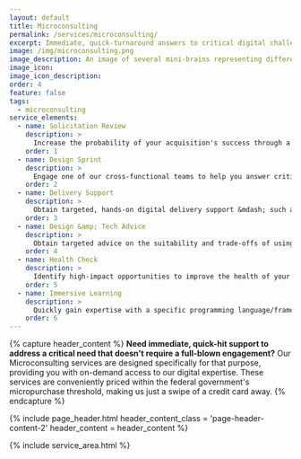 ```yaml
---
layout: default
title: Microconsulting
permalink: /services/microconsulting/
excerpt: Immediate, quick-turnaround answers to critical digital challenges or questions.
image: /img/microconsulting.png
image_description: An image of several mini-brains representing different types of microconsulting services.
image_icon:
image_icon_description:
order: 4
feature: false
tags:
  - microconsulting
service_elements:
  - name: Solicitation Review
    description: >
      Increase the probability of your acquisition's success through a smartly-crafted solicitation aligned to agile delivery practices. Our team of technical and acquisition experts thoroughly review and recommend improvements to your solicitation package.
    order: 1
  - name: Design Sprint
    description: >
      Engage one of our cross-functional teams to help you answer critical business questions through design, prototyping, and testing ideas with customers over a five-day period. Design Sprint is a proven method codified by Google Ventures.
    order: 2
  - name: Delivery Support
    description: >
      Obtain targeted, hands-on digital delivery support &mdash; such as a design workshop, a prototype, or an open-source code contribution &mdash; through access to our talented team of digital specialists.
    order: 3
  - name: Design &amp; Tech Advice
    description: >
      Obtain targeted advice on the suitability and trade-offs of using a particular delivery practice, architectural pattern, or technology from one of our digital experts.
    order: 4
  - name: Health Check
    description: >
      Identify high-impact opportunities to improve the health of your digital delivery project. We rapidly assess all key dimensions &mdash; such as the user experience and code quality &mdash; and recommend priority areas for improvement.
    order: 5
  - name: Immersive Learning
    description: >
      Quickly gain expertise with a specific programming language/framework, delivery practice, or technology through one of our well-orchestrated, mini bootcamps.
    order: 6
---
```


{% capture header_content %}
  <strong>Need immediate, quick-hit support to address a critical need that doesn't require a full-blown engagement?</strong> Our Microconsulting services are designed specifically for that purpose, providing you with on-demand access to our digital expertise. These services are conveniently priced within the federal government's micropurchase threshold, making us just a swipe of a credit card away.
{% endcapture %}

{% include page_header.html
  header_content_class = 'page-header-content-2'
  header_content = header_content
%}

{% include service_area.html %}
